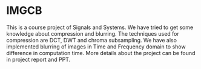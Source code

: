 # IMGCB
This is a course project of Signals and Systems. We have tried to get some knowledge about compression and blurring. The techniques used for compression are DCT, DWT and chroma subsampling. We have also implemented blurring of images in Time and Frequency domain to show difference in computation time. More details about the project can be found in project report and PPT.
